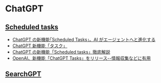 # ChatGPT

## [Scheduled tasks](https://help.openai.com/en/articles/10291617-scheduled-tasks-in-chatgpt)

- [ChatGPT の新機能｢Scheduled Tasks｣。AI がエージェントへと進化する](https://www.gizmodo.jp/2025/01/chat-gpt-scheduled-tasks.html)
- [ChatGPT 新機能「タスク」](https://zenn.dev/acntechjp/articles/3a91d8db844b11)
- [ChatGPT の新機能「Scheduled tasks」徹底解説](https://chatgpt-lab.com/n/naa1eb9becb85)
- [OpenAI、新機能「ChatGPT Tasks」をリリース--情報収集などに有用](https://japan.zdnet.com/article/35228311/)

## [SearchGPT](https://openai.com/ja-JP/index/searchgpt-prototype/)
